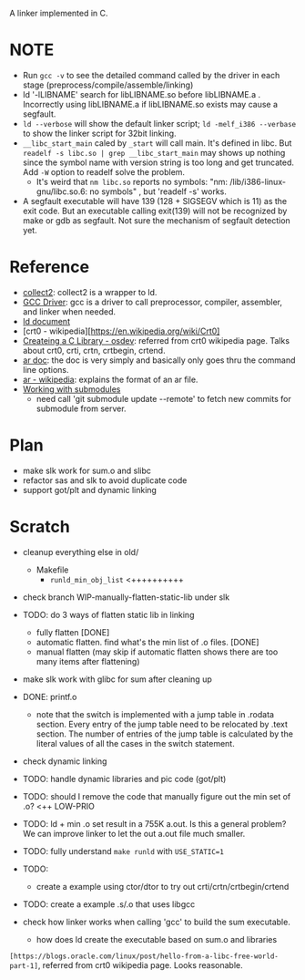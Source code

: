 A linker implemented in C.

# NOTE
- Run `gcc -v` to see the detailed command called by the driver in each stage (preprocess/compile/assemble/linking)
- ld '-lLIBNAME' search for libLIBNAME.so before libLIBNAME.a . Incorrectly using libLIBNAME.a if libLIBNAME.so exists may cause a segfault.
- `ld --verbose` will show the default linker script; `ld -melf_i386 --verbase` to show the linker script for 32bit linking.
- `__libc_start_main` caled by `_start` will call main. It's defined in libc. But `readelf -s libc.so | grep __libc_start_main` may shows up nothing since the symbol name with version string is too long and get truncated. Add `-W` option to readelf solve the problem.
  - It's weird that `nm libc.so` reports no symbols: "nm: /lib/i386-linux-gnu/libc.so.6: no symbols" , but 'readelf -s' works.
- A segfault executable will have 139 (128 + SIGSEGV which is 11) as the exit code. But an executable calling exit(139) will not be recognized by make or gdb as segfault. Not sure the mechanism of segfault detection yet.

# Reference
- [collect2](https://gcc.gnu.org/onlinedocs/gccint/Collect2.html): collect2 is a wrapper to ld.
- [GCC Driver](http://web.cse.ohio-state.edu/~reeves.92/CSE2421au12/SlidesDay51.pdf): gcc is a driver to call preprocessor, compiler, assembler, and linker when needed.
- [ld document](https://sourceware.org/binutils/docs-2.39/ld.html)
- [crt0 - wikipedia][https://en.wikipedia.org/wiki/Crt0]
- [Createing a C Library - osdev](https://wiki.osdev.org/Creating_a_C_Library): referred from crt0 wikipedia page. Talks about crt0, crti, crtn, crtbegin, crtend.
- [ar doc](https://sourceware.org/binutils/docs-2.39/binutils.htm): the doc is very simply and basically only goes thru the command line options.
- [ar - wikipedia](https://en.wikipedia.org/wiki/Ar_(Unix)): explains the format of an ar file.
- [Working with submodules](https://github.blog/2016-02-01-working-with-submodules/)
  - need call 'git submodule update --remote' to fetch new commits for submodule from server.

# Plan
- make slk work for sum.o and slibc
- refactor sas and slk to avoid duplicate code
- support got/plt and dynamic linking

# Scratch

- cleanup everything else in old/
  - Makefile
    - `runld_min_obj_list` <++++++++++

- check branch WIP-manually-flatten-static-lib under slk

- TODO: do 3 ways of flatten static lib in linking
  - fully flatten [DONE]
  - automatic flatten. find what's the min list of .o files. [DONE]
  - manual flatten (may skip if automatic flatten shows there are too many items after flattening)

- make slk work with glibc for sum after cleaning up 

- DONE: printf.o
  - note that the switch is implemented with a jump table in .rodata section.
    Every entry of the jump table need to be relocated by .text section.
    The number of entries of the jump table is calculated by the literal values
    of all the cases in the switch statement.

- check dynamic linking
- TODO: handle dynamic libraries and pic code (got/plt)

- TODO: should I remove the code that manually figure out the min set of .o? <++ LOW-PRIO
- TODO: ld + min .o set result in a 755K a.out. Is this a general problem? We can improve linker to let the out a.out file much smaller.

- TODO: fully understand `make runld` with `USE_STATIC=1`

- TODO:
  - create a example using ctor/dtor to try out crti/crtn/crtbegin/crtend

- TODO: create a example .s/.o that uses libgcc

- check how linker works when calling 'gcc' to build the sum executable.
  - how does ld create the executable based on sum.o and libraries

` [https://blogs.oracle.com/linux/post/hello-from-a-libc-free-world-part-1] `, referred from crt0 wikipedia page. Looks reasonable.

